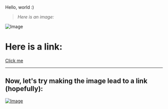 Hello, world :)

> *Here is an image:* 

![Image](https://cdn.pixabay.com/photo/2015/04/23/22/00/tree-736885__480.jpg)

# **Here is a link:**
[Click me](https://youtube.com)

---
## Now, let's try making the image lead to a link (hopefully):

[![Image](https://cdn.pixabay.com/photo/2015/04/23/22/00/tree-736885__480.jpg)](https://youtube.com)
